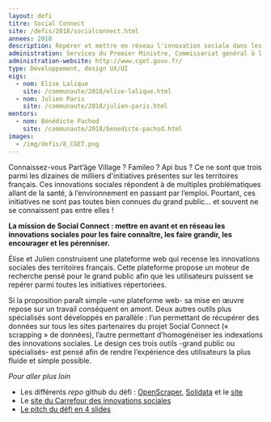 ```yaml
---
layout: defi
titre: Social Connect
site: /defis/2018/socialconnect.html
annees: 2018
description: Repérer et mettre en réseau l'innovation sociale dans les territoires
administration: Services du Premier Ministre, Commissariat général à l'égalité des territoires, Carrefour des innovations sociales
administration-website: http://www.cget.gouv.fr/
type: Développement, design UX/UI
eigs:
  - nom: Elise Lalique
    site: /communaute/2018/elise-lalique.html
  - nom: Julien Paris
    site: /communaute/2018/julien-paris.html
mentors:
  - nom: Bénédicte Pachod
    site: /communaute/2018/benedicte-pachod.html
images:
  - /img/defis/8_CGET.png
---
```


Connaissez-vous Part’âge Village ? Famileo ? Api bus ? Ce ne sont que
trois parmi les dizaines de milliers d'initiatives présentes sur les
territoires français. Ces innovations sociales répondent à de multiples
problématiques allant de la santé, à l’environnement en passant par
l’emploi. Pourtant, ces initiatives ne sont pas toutes bien connues
du grand public… et souvent ne se connaissent pas entre elles !

**La mission de Social Connect : mettre en avant et en réseau les
innovations sociales pour les faire connaître, les faire grandir, les
encourager et les pérenniser.**

Élise et Julien construisent une plateforme web qui recense les
innovations sociales des territoires français. Cette plateforme propose
un moteur de recherche pensé pour le grand public afin que les
utilisateurs puissent se repérer parmi toutes les initiatives répertoriées.

Si la proposition paraît simple –une plateforme web- sa mise en œuvre
repose sur un travail conséquent en amont. Deux autres outils plus
spécialisés sont développés en parallèle : l’un permettant de récupérer
des données sur tous les sites partenaires du projet Social Connect
(« scrapping » de données), l’autre permettant d’homogénéiser les
indexations des innovations sociales. Le design ces trois outils
-grand public ou spécialisés- est pensé afin de rendre l’expérience
des utilisateurs la plus fluide et simple possible.

_Pour aller plus loin_

* Les différents _repo_ github du défi : [OpenScraper](https://github.com/entrepreneur-interet-general/OpenScraper), [Solidata](https://github.com/entrepreneur-interet-general/solidata_backend) et le [site](https://github.com/entrepreneur-interet-general/CIS-front)
* Le [site du Carrefour des innovations sociales](http://www.carrefourdesinnovationssociales.fr/)
* [Le pitch du défi en 4 slides](https://www.slideshare.net/Etalab/eig-promo-2-prsentation-du-dfi-socialconnect/1)
